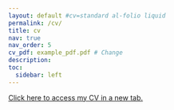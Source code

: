 ```yaml
---
layout: default #cv=standard al-folio liquid
permalink: /cv/
title: cv
nav: true
nav_order: 5
cv_pdf: example_pdf.pdf # Change
description:
toc:
  sidebar: left
---
```


[Click here to access my CV in a new tab.](https://www.dropbox.com/scl/fi/jirog8ep0j5jo9vdt08eo/PhuongLe_CV-shared-on-lab-website.docx?rlkey=xmjtxgo7e9d00juz70peanyud&dl=0)
